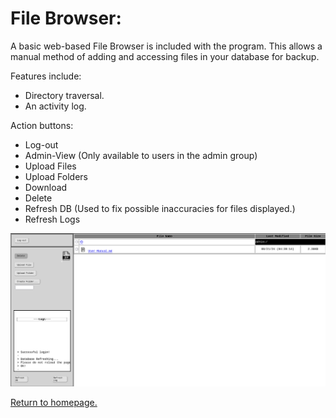 # File Browser:
A basic web-based File Browser is included with the program. This allows a manual method of adding and accessing files in your database for backup.

Features include: 
+ Directory traversal.
+ An activity log.

Action buttons:
+ Log-out
+ Admin-View (Only available to users in the admin group)
+ Upload Files
+ Upload Folders
+ Download
+ Delete
+ Refresh DB (Used to fix possible inaccuracies for files displayed.)
+ Refresh Logs

![screenshot of the filebrowser.](https://github.com/allenc125789/TurtleNAS/blob/main/docs/images/screenshots/browser-page.png)

[Return to homepage.](https://github.com/allenc125789/TurtleNAS/blob/main/README.md#overview)
